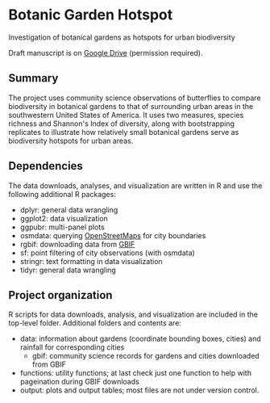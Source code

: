 # Botanic Garden Hotspot

Investigation of botanical gardens as hotspots for urban biodiversity

Draft manuscript is on [Google Drive]( https://docs.google.com/document/d/16KyHO89o7zbOIxLlxg6Cm4S_jw1adECCRSkMj3ykA7g/edit?usp=sharing) 
(permission required).

## Summary

The project uses community science observations of butterflies to compare 
biodiversity in botanical gardens to that of surrounding urban areas in the 
southwestern United States of America. It uses two measures, species richness 
and Shannon's Index of diversity, along with bootstrapping replicates to 
illustrate how relatively small botanical gardens serve as biodiversity 
hotspots for urban areas.

## Dependencies

The data downloads, analyses, and visualization are written in R and use the 
following additional R packages:

+ dplyr: general data wrangling
+ ggplot2: data visualization
+ ggpubr: multi-panel plots
+ osmdata: querying [OpenStreetMaps](https://www.openstreetmap.org) for city 
boundaries
+ rgbif: downloading data from [GBIF](https://gbif.org)
+ sf: point filtering of city observations (with osmdata)
+ stringr: text formatting in data visualization
+ tidyr: general data wrangling

## Project organization

R scripts for data downloads, analysis, and visualization are included in the 
top-level folder. Additional folders and contents are:

+ data: information about gardens (coordinate bounding boxes, cities) and 
rainfall for corresponding cities
    + gbif: community science records for gardens and cities downloaded from 
    GBIF
+ functions: utility functions; at last check just one function to help with 
pageination during GBIF downloads
+ output: plots and output tables; most files are not under version control.
